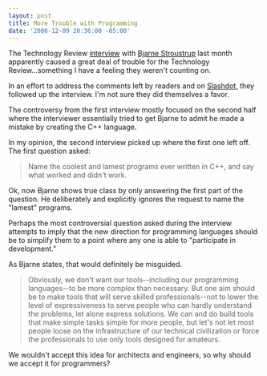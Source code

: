 ```yaml
---
layout: post
title: More Trouble with Programming
date: '2006-12-09 20:36:00 -05:00'
---
```


The Technology Review [interview](http://www.technologyreview.com/InfoTech/17831/page1/) with [Bjarne Stroustrup](http://parasol.tamu.edu/people/bs/) last month apparently caused a great deal of trouble for the Technology Review...something I have a feeling they weren't counting on.

In an effort to address the comments left by readers and on [Slashdot,](http://it.slashdot.org/article.pl?sid=06/12/05/0045234) they followed up the interview. I'm not sure they did themselves a favor.

The controversy from the first interview mostly focused on the second half where the interviewer essentially tried to get Bjarne to admit he made a mistake by creating the C++ language.

In my opinion, the second interview picked up where the first one left off. The first question asked:

> Name the coolest and lamest programs ever written in C++, and say what worked and didn't work.

Ok, now Bjarne shows true class by only answering the first part of the question. He deliberately and explicitly ignores the request to name the "lamest" programs. 

Perhaps the most controversial question asked during the interview attempts to imply that the new direction for programming languages should be to simplify them to a point where any one is able to "participate in development."

As Bjarne states, that would definitely be misguided. 

> Obviously, we don't want our tools--including our programming languages--to be more complex than necessary. But one aim should be to make tools that will serve skilled professionals--not to lower the level of expressiveness to serve people who can hardly understand the problems, let alone express solutions. We can and do build tools that make simple tasks simple for more people, but let's not let most people loose on the infrastructure of our technical civilization or force the professionals to use only tools designed for amateurs.

We wouldn't accept this idea for architects and engineers, so why should we accept it for programmers?
